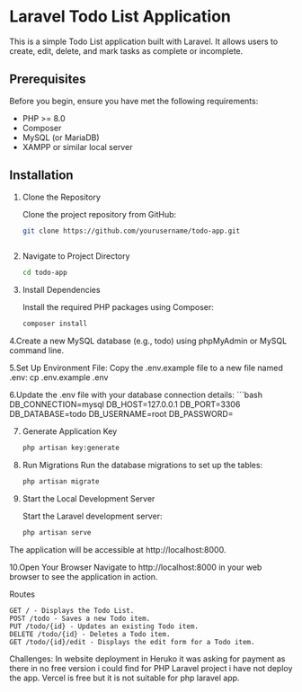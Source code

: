 # Laravel Todo List Application

This is a simple Todo List application built with Laravel. It allows users to create, edit, delete, and mark tasks as complete or incomplete.

## Prerequisites

Before you begin, ensure you have met the following requirements:

- PHP >= 8.0
- Composer
- MySQL (or MariaDB)
- XAMPP or similar local server

## Installation

1. Clone the Repository

   Clone the project repository from GitHub:

   ```bash
   git clone https://github.com/yourusername/todo-app.git
  
2. Navigate to Project Directory
    ```bash
   cd todo-app
   
4. Install Dependencies

   Install the required PHP packages using Composer:
    ```bash
   composer install

4.Create a new MySQL database (e.g., todo) using phpMyAdmin or MySQL command line.

5.Set Up Environment File:
  Copy the .env.example file to a new file named .env:
  cp .env.example .env

6.Update the .env file with your database connection details:
    ```bash
    DB_CONNECTION=mysql
    DB_HOST=127.0.0.1
    DB_PORT=3306
    DB_DATABASE=todo
    DB_USERNAME=root
    DB_PASSWORD=

7. Generate Application Key
     ```bash
     php artisan key:generate

8. Run Migrations
  Run the database migrations to set up the tables:
    ```bash
    php artisan migrate

9. Start the Local Development Server

   Start the Laravel development server:
   ```bash
   php artisan serve

The application will be accessible at http://localhost:8000.

10.Open Your Browser
  Navigate to http://localhost:8000 in your web browser to see the application in action.

  Routes

    GET / - Displays the Todo List.
    POST /todo - Saves a new Todo item.
    PUT /todo/{id} - Updates an existing Todo item.
    DELETE /todo/{id} - Deletes a Todo item.
    GET /todo/{id}/edit - Displays the edit form for a Todo item.

Challenges:
In website deployment in Heruko it was asking for payment as there in no free version i could find for PHP Laravel project i have not deploy the app.
Vercel is free but it is not suitable for php laravel app.
    

